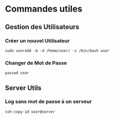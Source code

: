 # Commandes utiles

## Gestion des Utilisateurs
### Créer un nouvel Utilisateur

```
sudo useradd -m -d /home/user/ -s /bin/bash user
```

### Changer de Mot de Passe

```
passwd user
```

## Server Utils
### Log sans mot de passe à un serveur

```
ssh-copy-id user@server
```
